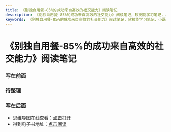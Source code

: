 ```yaml
---
title: 《别独自用餐-85%的成功来自高效的社交能力》阅读笔记
description: 《别独自用餐-85%的成功来自高效的社交能力》阅读笔记，软技能学习笔记，小磊哥er的博客
keywords: 《别独自用餐-85%的成功来自高效的社交能力》阅读笔记，软技能学习笔记，小磊哥er的博客
--- 
```


# 《别独自用餐-85%的成功来自高效的社交能力》阅读笔记

### 写在前面

### 待整理

### 写在后面
- 思维导图在线查看：[点击打开](/softskill_notes/attachment/14.《别独自用餐-85%的成功来自高效的社交能力》.svg)
- 得到电子书地址：[点击阅读](https://www.dedao.cn/ebook/detail?id=Z1GDBjp8o9nDz1NZyd5MXvBj6RKEVwNQq53Ap4aGOkJmYQrLbP7e2glqxl9qNPeX)